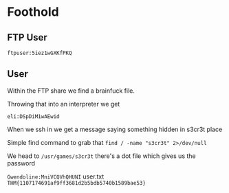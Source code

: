 # Foothold
## FTP User
`ftpuser:5iez1wGXKfPKQ`

## User
Within the FTP share we find a brainfuck file. 

Throwing that into an interpreter we get 

```
eli:DSpDiM1wAEwid
```

When we ssh in we get a message saying something hidden in s3cr3t place

Simple find command to grab that
`find / -name "s3cr3t" 2>/dev/null`

We  head to `/usr/games/s3cr3t`
there's a dot file which gives us the password

`Gwendoline:MniVCQVhQHUNI`
user.txt
`THM{1107174691af9ff3681d2b5bdb5740b1589bae53}`
